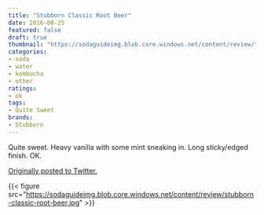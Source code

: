 ```yaml
---
title: "Stubborn Classic Root Beer"
date: 2016-08-25
featured: false
draft: true
thumbnail: "https://sodaguideimg.blob.core.windows.net/content/review/thumbs/stubborn-classic-root-beer.jpg"
categories:
- soda
- water
- kombucha
- other
ratings:
- ok
tags:
- Quite Sweet
brands:
- Stubborn
---
```


Quite sweet. Heavy vanilla with some mint sneaking in. Long sticky/edged finish. OK.

[Originally posted to Twitter.](https://twitter.com/Cavorter/status/768988388481495041)

{{< figure src="https://sodaguideimg.blob.core.windows.net/content/review/stubborn-classic-root-beer.jpg" >}}

